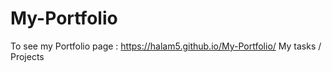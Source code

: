 # My-Portfolio
 To see my Portfolio page : https://halam5.github.io/My-Portfolio/
My tasks / Projects
